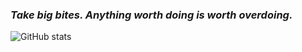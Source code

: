  ### ***Take big bites. Anything worth doing is worth overdoing.*** 


![GitHub stats](https://github-readme-stats.vercel.app/api?username=Marszs&show_icons=true&theme=dark)
